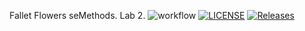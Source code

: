 Fallet Flowers seMethods. Lab 2.
![workflow](https://github.com/FalletFlowers/sem/actions/workflows/main.yml/badge.svg)
[![LICENSE](https://img.shields.io/github/license/FalletFlowers/sem.svg?style=flat-square)](https://github.com/FalletFlowers/sem/blob/master/LICENSE)
[![Releases](https://img.shields.io/github/release/FalletFlowers/sem/all.svg?style=flat-square)](https://github.com/FalletFlowers/sem/releases)